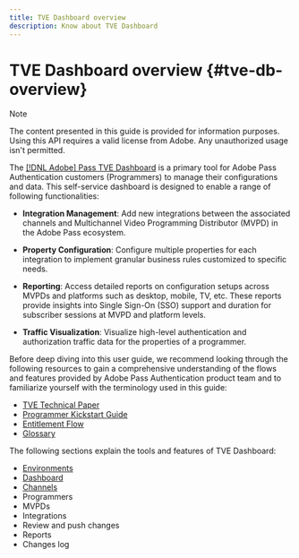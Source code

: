 ```yaml
---
title: TVE Dashboard overview
description: Know about TVE Dashboard
---
```


# TVE Dashboard overview {#tve-db-overview}

>[!NOTE]
>
>The content presented in this guide is provided for information purposes. Using this API requires a valid license from Adobe. Any unauthorized usage isn't permitted.

The [[!DNL Adobe] Pass TVE Dashboard](https://console.auth.adobe.com/) is a primary tool for Adobe Pass Authentication customers (Programmers) to manage their configurations and data. This self-service dashboard is designed to enable a range of following functionalities:

* **Integration Management**: Add new integrations between the associated channels and Multichannel Video Programming Distributor (MVPD) in the Adobe Pass ecosystem.

* **Property Configuration**: Configure multiple properties for each integration to implement granular business rules customized to specific needs.

* **Reporting**: Access detailed reports on configuration setups across MVPDs and platforms such as desktop, mobile, TV, etc. These reports provide insights into Single Sign-On (SSO) support and duration for subscriber sessions at MVPD and platform levels.

* **Traffic Visualization**: Visualize high-level authentication and authorization traffic data for the properties of a programmer. 
<!-- what are properties?-->

Before deep diving into this user guide, we recommend looking through the following resources to gain a comprehensive understanding of the flows and features provided by Adobe Pass Authentication product team and to familiarize yourself with the terminology used in this guide:

* [TVE Technical Paper](/help/authentication/technical-paper.md)
* [Programmer Kickstart Guide](/help/authentication/programmer-kickstart-guide.md)
* [Entitlement Flow](/help/authentication/entitlement-flow.md)
* [Glossary](/help/authentication/glossary.md)

The following sections explain the tools and features of TVE Dashboard:

* [Environments](work-with-environments.md)
* [Dashboard](dashboard.md)
* [Channels](channels.md)
* Programmers
* MVPDs
* Integrations
* Review and push changes
* Reports
* Changes log
